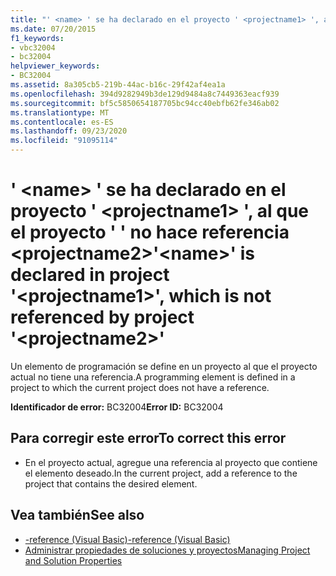 ```yaml
---
title: "' <name> ' se ha declarado en el proyecto ' <projectname1> ', al que el proyecto ' ' no hace referencia <projectname2>"
ms.date: 07/20/2015
f1_keywords:
- vbc32004
- bc32004
helpviewer_keywords:
- BC32004
ms.assetid: 8a305cb5-219b-44ac-b16c-29f42af4ea1a
ms.openlocfilehash: 394d9282949b3de129d9484a8c7449363eacf939
ms.sourcegitcommit: bf5c5850654187705bc94cc40ebfb62fe346ab02
ms.translationtype: MT
ms.contentlocale: es-ES
ms.lasthandoff: 09/23/2020
ms.locfileid: "91095114"
---
```

# <a name="name-is-declared-in-project-projectname1-which-is-not-referenced-by-project-projectname2"></a><span data-ttu-id="53a27-102">' \<name> ' se ha declarado en el proyecto ' \<projectname1> ', al que el proyecto ' ' no hace referencia \<projectname2></span><span class="sxs-lookup"><span data-stu-id="53a27-102">'\<name>' is declared in project '\<projectname1>', which is not referenced by project '\<projectname2>'</span></span>

<span data-ttu-id="53a27-103">Un elemento de programación se define en un proyecto al que el proyecto actual no tiene una referencia.</span><span class="sxs-lookup"><span data-stu-id="53a27-103">A programming element is defined in a project to which the current project does not have a reference.</span></span>  
  
 <span data-ttu-id="53a27-104">**Identificador de error:** BC32004</span><span class="sxs-lookup"><span data-stu-id="53a27-104">**Error ID:** BC32004</span></span>  
  
## <a name="to-correct-this-error"></a><span data-ttu-id="53a27-105">Para corregir este error</span><span class="sxs-lookup"><span data-stu-id="53a27-105">To correct this error</span></span>  
  
- <span data-ttu-id="53a27-106">En el proyecto actual, agregue una referencia al proyecto que contiene el elemento deseado.</span><span class="sxs-lookup"><span data-stu-id="53a27-106">In the current project, add a reference to the project that contains the desired element.</span></span>  
  
## <a name="see-also"></a><span data-ttu-id="53a27-107">Vea también</span><span class="sxs-lookup"><span data-stu-id="53a27-107">See also</span></span>

- [<span data-ttu-id="53a27-108">-reference (Visual Basic)</span><span class="sxs-lookup"><span data-stu-id="53a27-108">-reference (Visual Basic)</span></span>](../reference/command-line-compiler/reference.md)
- [<span data-ttu-id="53a27-109">Administrar propiedades de soluciones y proyectos</span><span class="sxs-lookup"><span data-stu-id="53a27-109">Managing Project and Solution Properties</span></span>](/visualstudio/ide/managing-project-and-solution-properties)
